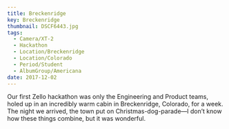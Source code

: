 ```yaml
---
title: Breckenridge
key: Breckenridge
thumbnail: DSCF6443.jpg
tags:
  - Camera/XT-2
  - Hackathon
  - Location/Breckenridge
  - Location/Colorado
  - Period/Student
  - AlbumGroup/Americana
date: 2017-12-02
---
```

Our first Zello hackathon was only the Engineering and Product teams, holed up in an incredibly warm cabin in Breckenridge, Colorado, for a week. The night we arrived, the town put on Christmas-dog-parade—I don’t know how these things combine, but it was wonderful.
